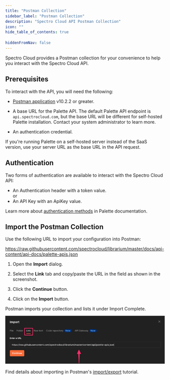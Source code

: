 ```yaml
---
title: "Postman Collection"
sidebar_label: "Postman Collection"
description: "Spectro Cloud API Postman Collection"
icon: ""
hide_table_of_contents: true

hiddenFromNav: false
---
```


Spectro Cloud provides a Postman collection for your convenience to help you interact with the Spectro Cloud API.

## Prerequisites

To interact with the API, you will need the following:

* [Postman application](https://www.postman.com/downloads/) v10.2.2 or greater.


* A base URL for the Palette API. The default Palette API endpoint is `api.spectrocloud.com`, but the base URL will be different for self-hosted Palette installation. Contact your system administrator to learn more.


* An authentication credential. 

<InfoBox>

If you're running Palette on a self-hosted server instead of the SaaS version, use your server URL as the base URL in the API request.

</InfoBox>

## Authentication

Two forms of authentication are available to interact with the Spectro Cloud API:

* An Authentication header with a token value.  
or
* An API Key with an ApiKey value.

Learn more about [authentication methods](https://docs.spectrocloud.com/user-management/user-authentication) in Palette documentation.

## Import the Postman Collection

Use the following URL to import your configuration into Postman:

https://raw.githubusercontent.com/spectrocloud/librarium/master/docs/api-content/api-docs/palette-apis.json
<br />

1. Open the **Import** dialog. 

2. Select the **Link** tab and copy/paste the URL in the field as shown in the screenshot. 

3. Click the **Continue** button.

4. Click on the **Import** button. 

  
Postman imports your collection and lists it under Import Complete.
<br />

![Copy/paste the URL in the **Import** dialog as a link.](URL-as-a-link.png)   


Find details about importing in Postman's [import/export](https://learning.postman.com/docs/getting-started/importing-and-exporting-data/) tutorial.
